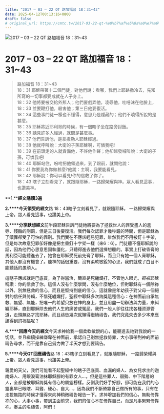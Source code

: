 ```yaml
---
title: "2017 – 03 – 22 QT 路加福音 18：31~43"
date: 2025-04-12T00:13:16+0800
draft: false
# original_url: https://cmtc.tw/2017-03-22-qt-%e8%b7%af%e5%8a%a0%e7%a6%8f%e9%9f%b3-18%ef%bc%9a3143
---
```


![2017 – 03 – 22 QT 路加福音 18：31\~43](/images/qt.jpg   "2017 – 03 – 22 QT 路加福音 18：31\~43")

# 2017 – 03 – 22 QT 路加福音 18：31\~43

> 路加福音 18：31\~43  
> 18：31 耶穌帶著十二個門徒，對他們說：看哪，我們上耶路撒冷去，先知所寫的一切事都要成就在人子身上。  
> 18：32 他將要被交給外邦人；他們要戲弄他，凌辱他，吐唾沫在他臉上，  
> 18：33 並要鞭打他，殺害他；第三日他要復活。  
> 18：34 這些事門徒一樣也不懂得，意思乃是隱藏的；他們不曉得所說的是甚麼。  
> 18：35 耶穌將近耶利哥的時候，有一個瞎子坐在路旁討飯。  
> 18：36 聽見許多人經過，就問是甚麼事。  
> 18：37 他們告訴他，是拿撒勒人耶穌經過。  
> 18：38 他就呼叫說：大衛的子孫耶穌啊，可憐我吧!  
> 18：39 在前頭走的人就責備他，不許他作聲；他卻越發喊叫說：大衛的子孫，可憐我吧!  
> 18：40 耶穌站住，吩咐把他領過來，到了跟前，就問他說：  
> 18：41 你要我為你做甚麼?他說：主啊，我要能看見。  
> 18：42 耶穌說：你可以看見!你的信救了你了。  
> 18：43 瞎子立刻看見了，就跟隨耶穌，一路歸榮耀與神。眾人看見這事，也讚美神。

**1.****經文誦讀3遍**

**2.****今天領受的經文**路 18：43瞎子立刻看見了，就跟隨耶穌， 一路歸榮耀與上帝。眾人看見這事，也讚美上帝。

**3.****分享默想經文**前半段耶穌告訴門徒祂將要為了拯救世人的罪受盡人的羞辱、殘酷的刑罰，但是三日後要復活。我們每次認罪才幾秒鐘的時間，但是耶穌為了贖罪卻受了可怕的罪刑。我們實在不應該輕易犯罪，雖然我們不用被釘十字架，但是每次故意犯罪卻好像是把主重釘十字架一樣（來6：6）。門徒聽不懂耶穌說的話，因為他們心思意思固執僵化，只聽得進去他們選擇想聽的。事實上打破香膏的馬利亞可能聽進去了，她曾在耶穌受死前先膏了耶穌，而且只有她一個人膏耶穌，其他人都沒有機會了。聽神的話很重要，沒有柔軟敏銳的心思，我們就成了白目不能聽話的愚頑人。

這瞎子應該就是巴底買，為了得醫治，簡直是死纏爛打，不管他人眼光，卻被耶穌稱讚：你的信救了你。這個人沒有什麼學問，沒有什麼地位，但對耶穌有一個除祢以外，別無拯救的信心，而且是堅持到底的信心，這就像是年幼孩子對父母一個絕對的信任與倚賴，不惜死纏爛打，聖經中耶穌多次誇獎這種信心：在神面前自承無救、無望、無能，把唯一的希望只放在神的身上，並且用盡一切辦法與力量，來糾纏耶穌，直到耶穌除去他們人生的痛苦或冤屈。我們一般人卻往往找各種資源管道，走頭無路才找耶穌，而且禱告幾次就懶得繼續禱告，我們究竟失去多少本來應該得到的祝福呢？

**4.****回應今天的經文**今天求神給我一個柔軟敏銳的心，能聽進去祂對我說的一切話。並且繼續操練謙卑在神面前，承認自己別無拯救倚靠，大小事帶到神的面前禱告尋求，而不是靠自己努力做了半天才想到要禱告。

**5.****今天QT回應禱告**路 18：43瞎子立刻看見了，就跟隨耶穌， 一路歸榮耀與上帝。眾人看見這事，也讚美上帝。

親愛的天父，我們可能看不起聖經中的瞎子巴底買、血漏的婦人、為女兒求主的迦南婦人、用眼淚膏油抹耶穌腳的有罪女人…，但是這些罪人、弱勢、中下階層的人，全都是被耶穌誇獎有信心的屬靈榜樣。反倒我們好手好腳，卻可能在我們的心靈裏早已眼瞎、耳聾、硬心、自大…，因為我們不斷倚靠自己做所有的事，只有在走投無路的時候才懂得來向神稍微禱告報告一下。求神增加我們的信心，無助倚靠祢的心，大事小事，帶到主面前求，我們的信心不在倚靠自己，而是凡事緊緊倚靠祢。奉主的名禱告，阿們！